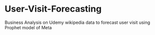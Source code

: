 # User-Visit-Forecasting
Business Analysis on Udemy wikipedia data to forecast user visit using Prophet model of Meta
